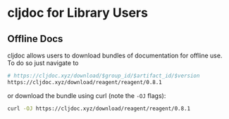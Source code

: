 # cljdoc for Library Users

## Offline Docs

cljdoc allows users to download bundles of documentation for offline use. To do so just navigate to

```sh
# https://cljdoc.xyz/download/$group_id/$artifact_id/$version
https://cljdoc.xyz/download/reagent/reagent/0.8.1
```

or download the bundle using curl (note the `-OJ` flags):

```sh
curl -OJ https://cljdoc.xyz/download/reagent/reagent/0.8.1
```
